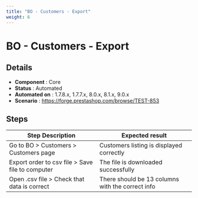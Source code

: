 ```yaml
---
title: "BO - Customers - Export"
weight: 6
---
```


# BO - Customers - Export
## Details
* **Component** : Core
* **Status** : Automated
* **Automated on** : 1.7.8.x, 1.7.7.x, 8.0.x, 8.1.x, 9.0.x
* **Scenario** : https://forge.prestashop.com/browse/TEST-853

## Steps
| Step Description | Expected result |
| ----- | ----- |
| Go to BO > Customers > Customers page | Customers listing is displayed correctly |
| Export order to csv file > Save file to computer | The file is downloaded successfully |
| Open .csv file > Check that data is correct | There should be 13 columns with the correct info |
